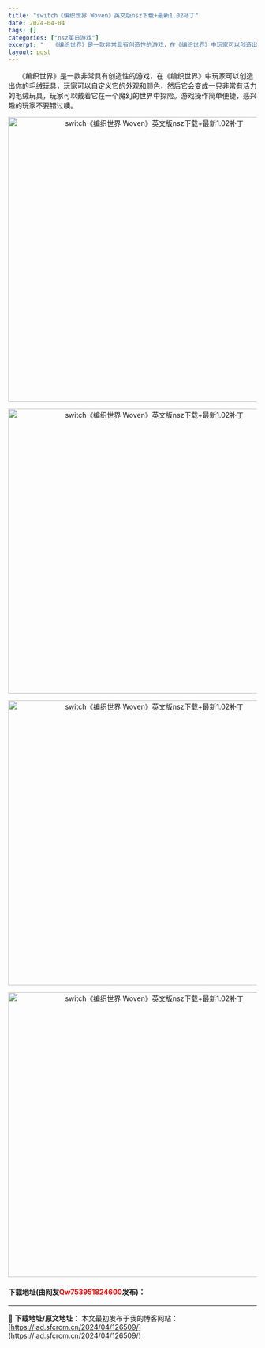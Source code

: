 ```yaml
---
title: "switch《编织世界 Woven》英文版nsz下载+最新1.02补丁"
date: 2024-04-04
tags: []
categories: ["nsz英日游戏"]
excerpt: "　　《编织世界》是一款非常具有创造性的游戏，在《编织世界》中玩家可以创造出你的毛绒玩具，玩家可以自定义它的外观和颜色，然后它会变成一只非常有活力的毛绒玩具，玩家可以戴着它在一个魔幻的世界中探险。游戏操作简单便捷，感兴趣的玩家不要错过噢。 下载地址(由网友Qw753951824600发布)："
layout: post
---
```


 <p>　　《编织世界》是一款非常具有创造性的游戏，在《编织世界》中玩家可以创造出你的毛绒玩具，玩家可以自定义它的外观和颜色，然后它会变成一只非常有活力的毛绒玩具，玩家可以戴着它在一个魔幻的世界中探险。游戏操作简单便捷，感兴趣的玩家不要错过噢。</p> <p align="center"><img align="" border="0" src="https://lad.sfcrom.cn/wp-content/uploads/2024/04/20240404_660ea68417f70.webp" width="576" alt="switch《编织世界 Woven》英文版nsz下载+最新1.02补丁" /></p> <p align="center"><img align="" border="0" src="https://lad.sfcrom.cn/wp-content/uploads/2024/04/20240404_660ea68478906.webp" width="576" alt="switch《编织世界 Woven》英文版nsz下载+最新1.02补丁" /></p> <p align="center"><img align="" border="0" src="https://lad.sfcrom.cn/wp-content/uploads/2024/04/20240404_660ea684d2d99.webp" width="576" alt="switch《编织世界 Woven》英文版nsz下载+最新1.02补丁" /></p> <p align="center"><img align="" border="0" src="https://lad.sfcrom.cn/wp-content/uploads/2024/04/20240404_660ea68535d89.webp" width="576" alt="switch《编织世界 Woven》英文版nsz下载+最新1.02补丁" /></p> <p><h4>下载地址(由网友<font color="red">Qw753951824600</font>发布)：</h4></p> 

---
📖 **下载地址/原文地址：** 本文最初发布于我的博客网站：[https://lad.sfcrom.cn/2024/04/126509/](https://lad.sfcrom.cn/2024/04/126509/)
